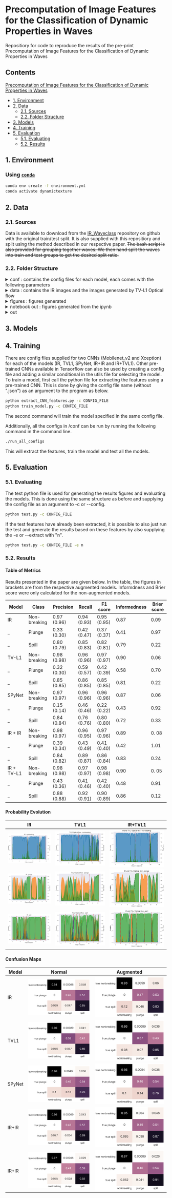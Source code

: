 # Precomputation of Image Features for the Classification of Dynamic Properties in Waves

Repositiory for code to reproduce the results of the pre-print Precomputation of Image Features for the Classification of Dynamic Properties in Waves

## Contents

[Precomputation of Image Features for the Classification of Dynamic Properties in Waves](#precomputation-of-image-features-for-the-classification-of-dynamic-properties-in-waves)

- [1. Environment](#1-environment)
- [2. Data](#2-data)
    - [2.1. Sources](#21-sources)
    - [2.2. Folder Structure](#22-folder-structure)
- [3. Models](#3-models)
- [4. Training](#4-training)
- [5. Evaluation](#5-evaluation)
    - [5.1. Evaluating](#51-evaluating)
    - [5.2. Results](#52-results)

## 1. Environment

### Using [`conda`](https://docs.conda.io/en/latest/)

```bash
conda env create -f environment.yml
conda activate dynamictexture
```

## 2. Data

### 2.1. Sources

Data is available to download from the [IR_Waveclass](https://github.com/dbuscombe-usgs/IR_waveclass) repository on github with the original train/test split. It is also supplied with this repositiory and split using the method described in our respective paper. ~~The bash script is also provided for grouping together waves.  We then hand split the waves into train and test groups to get the desired split ratio.~~

### 2.2. Folder Structure

<details>
<summary>conf : contains the config files for each model, each comes with the following parameters</summary>

- model name of pretrained CNN to be used
- weights to be used on the CNN model
- include top - to use the fully connected layer on the CNN (set to false)
- train path of images for training
- test path of images for testing
- features path where to save features extracted from train images
- lables path where to save labels of train images
- test features where to save features of test images
- test labels where to save labels of test images
- results where to results report
- classifier path where to save the classifier model
- imaug whether to use image augmentation
- extraction func single, two IR or IR and OF image inputs

</details>

<details>
<summary>data : contains the IR images and the images generated by TV-L1 Optical flow</summary>

- flow : are the TVL1 optical flow images
    - test
    - train
- IR : original IR images
    - test
    - train
- spyflow : are the SPyNet optical flow images
    - test
    - train

</details>

<details>
<summary>figures : figures generated</summary>

- cluster : contains UMAP clusterings of the data
- cm : contains the confusion maps from results section
- missed : examples of images misclassified

</details>

<details>
<summary>notebook out : figures generated from the ipynb</summary>

- nonbreaking : evolution of probabilities over wave displayed with respective sample for each model
- plunge : evolution of probabilities over wave displayed with respective sample for each model
- probabilities : evolution of probabilities and brier score for each model on each class
- spill : evolution of probabilities over wave displayed with respective sample for each model

</details>

<details>
<summary>out</summary>

- mobilenet
- xception
    - models : contains the pickle file for each classifier
    - h5files : contains the labels and features files for each classifier
    - results : contains the txt files for each classifier

</details>

## 3. Models

## 4. Training

There are config files supplied for two CNNs (Mobilenet_v2 and Xception) for each of the models (IR, TVL1, SPyNet, IR+IR and IR+TVL1). Other pre-trained CNNs available in Tensorflow can also be used by creating a config file and adding a similar conditional in the utils file for selecting the model.  To train a model, first call the python file for extracting the features using a pre-trained CNN.  This is done by giving the config file name (without ".json") as an argument to the program as below.

```bash
python extract_CNN_features.py -c CONFIG_FILE
python train_model.py -c CONFIG_FILE
```
The second command will train the model specified in the same config file.

Additionally, all the configs in /conf can be run by running the following command in the command line.

```bash
./run_all_configs
```

This will extract the features, train the model and test all the models.

## 5. Evaluation

### 5.1. Evaluating

The test python file is used for generating the results figures and evaluating the models.  This is done using the same structure as before and supplying the config file as an argument to -c or --config.

```bash
python test.py -c CONFIG_FILE
```

If the test features have already been extracted, it is possible to also just run the test and generate the results based on these features by also supplying the -e or --extract with "n".

```bash
python test.py -c CONFIG_FILE -e n
```

### 5.2. Results

#### **Table of Metrics**

Results presented in the paper are given below. In the table, the figures in brackets are from the respective augmented models.  Informdness and Brier score were only calculated for the non-augmented models.

| Model | Class | Precision | Recall | F1 score | Informedness | Brier score  |
| - | - | - | - | - | - | -  |
| IR | Non-breaking | 0.97 (0.96) | 0.94 (0.93) | 0.95 (0.95) | 0.87 | 0.09  |
| _ | Plunge | 0.33 (0.30) | 0.42 (0.47) | 0.37 (0.37) |   0.41  |  0.97  |
| _ | Spill | 0.80 (0.79) | 0.85 (0.83) | 0.82 (0.81) |  0.79   |  0.22  |
| TV-L1 | Non-breaking | 0.98 (0.98) | 0.96 (0.96) | 0.97 (0.97) | 0.90  |  0.06  |
| _ | Plunge | 0.32 (0.30) | 0.59 (0.57) | 0.42 (0.39) | 0.58 | 0.70  |
| _ | Spill | 0.85 (0.85) | 0.86 (0.85) | 0.85 (0.85) | 0.81  | 0.22  |
| SPyNet | Non-breaking | 0.97 (0.97) | 0.96 (0.96) | 0.96 (0.96) | 0.87 | 0.06  |
| _ | Plunge | 0.15 (0.14) | 0.46 (0.46) | 0.22 (0.22) | 0.43 | 0.92  |
| _ | Spill | 0.84 (0.84) | 0.76 (0.76) | 0.80 (0.80) | 0.72 | 0.33  |
| IR + IR | Non-breaking |  0.98 (0.97) |  0.96 (0.95) | 0.97 (0.96) |  0.89  | 0. 08 |
| _ | Plunge |  0.39 (0.34) |  0.43 (0.49) | 0.41 (0.40) |  0.42  | 1.01  |
| _ | Spill |  0.84 (0.82) |  0.89 (0.87) | 0.86 (0.84) |  0.83  | 0.24  |
| IR + TV-L1 | Non-breaking | 0.98 (0.98) | 0.97 (0.97) | 0.98 (0.98) | 0.90  | 0. 05 |
| _ | Plunge | 0.43 (0.36) | 0.41 (0.46) | 0.42 (0.40) | 0.48 | 0.91  |
| _ | Spill | 0.88 (0.88) | 0.92 (0.91) | 0.90 (0.89) | 0.86 | 0.12  |

#### **Probability Evolution**

| IR | TVL1 | IR+TVL1 |
| - | - | - |
| ![IR nonbreaking](<notebook_out/probabilities/IR - nonbreaking.png>) |![Flo nonbreaking](<notebook_out/probabilities/TVL1 Optical flow - nonbreaking.png>) | ![IR and TVL1 nonbreaking](<notebook_out/probabilities/IR and TVL1 Optical flow - nonbreaking.png>) |
| ![IR plunge](<notebook_out/probabilities/IR - plunge.png>) |![Flo plunge](<notebook_out/probabilities/TVL1 Optical flow - plunge.png>) | ![IR and TVL1 plunge](<notebook_out/probabilities/IR and TVL1 Optical flow - plunge.png>) |
| ![IR spill](<notebook_out/probabilities/IR - spill.png>) |![Flo spill](<notebook_out/probabilities/TVL1 Optical flow - spill.png>) | ![IR and TVL1 spill](<notebook_out/probabilities/IR and TVL1 Optical flow - spill.png>) |

#### **Confusion Maps**

| Model | Normal | Augmented |
| - | - | - |
| IR | ![IR Xception](figures/cm/cm_IR_xception.png) | ![IR Xception imaug](figures/cm/cm_IR_xception_imaug.png) |
| TVL1 | ![Flo Xception](figures/cm/cm_Flo_xception.png) | ![Flo Xception imaug](figures/cm/cm_Flo_xception_imaug.png) |
| SPyNet | ![SPy Xception](figures/cm/cm_SPy_xception.png) | ![SPy Xception imaug](figures/cm/cm_SPy_xception_imaug.png) |
| IR+IR | ![IR+IR Xception](figures/cm/cm_IR2_xception.png) | ![IR+IR Xception imaug](figures/cm/cm_IR2_xception_imaug.png) |
| IR+IR | ![IR+OF Xception](figures/cm/cm_IR_flo_xception.png) | ![IR+Flo Xception imaug](figures/cm/cm_IR_flo_xception_imaug.png) |
